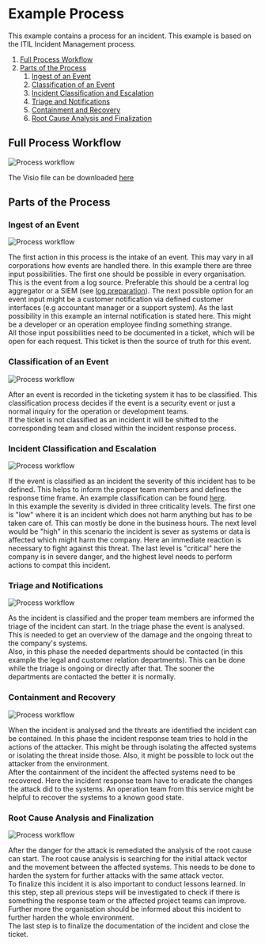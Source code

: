 # Example Process
This example contains a process for an incident. This example is based on the ITIL Incident Management process.

1. [Full Process Workflow](#full-process-workflow)
1. [Parts of the Process](#parts-of-the-process)
   1. [Ingest of an Event](#ingest-of-an-event)
   1. [Classification of an Event](#classification-of-an-event)
   1. [Incident Classification and Escalation](#incident-classification-and-escalation)
   1. [Triage and Notifications](#triage-and-notifications)
   1. [Containment and Recovery](#containment-and-recovery)
   1. [Root Cause Analysis and Finalization](#root-cause-analysis-and-finalization)

## Full Process Workflow
![Process workflow](pictures/processFlow.png)

The Visio file can be downloaded [here](visio/processFlow.vsdx)
## Parts of the Process

### Ingest of an Event

![Process workflow](pictures/input.png)

The first action in this process is the intake of an event. This may vary in all corporations how events are handled
there. In this example there are three input possibilities. The first one should be possible in every organisation.
This is the event from a log source. Preferable this should be a central log aggregator or a SIEM
(see [log preparation](../preparation/technical.md#log-preparation)). The next possible option for an event input might
be a customer notification via defined customer interfaces (e.g accountant manager or a support system). As the last
possibility in this example an internal notification is stated here. This might be a developer or an operation employee
finding something strange.  
All those input possibilities need to be documented in a ticket, which will be open for each request. This ticket is
then the source of truth for this event. 

### Classification of an Event

![Process workflow](pictures/eventClassification.png)

After an event is recorded in the ticketing system it has to be classified. This classification process decides if the
event is a security event or just a normal inquiry for the operation or development teams.  
If the ticket is not
classified as an incident it will be shifted to the corresponding team and closed within the incident response process.

### Incident Classification and Escalation

![Process workflow](pictures/incidentClassification.png)

If the event is classified as an incident the severity of this incident has to be defined. This helps to inform the
proper team members and defines the response time frame. An example classification can be found 
[here](incidentClassification.md).  
In this example the severity is divided in three criticality levels. The first one is "low" where it is an incident
which does not harm anything but has to be taken care of. This can mostly be done in the business hours. The next level
would be "high" in this scenario the incident is sever as systems or data is affected which might harm the company.
Here an immediate reaction is necessary to fight against this threat. The last level is "critical" here the company is
in severe danger, and the highest level needs to perform actions to compat this incident.

### Triage and Notifications

![Process workflow](pictures/triage.png)

As the incident is classified and the proper team members are informed the triage of the incident can start. In the
triage phase the event is analysed. This is needed to get an overview of the damage and the ongoing threat to the 
company's systems.  
Also, in this phase the needed departments should be contacted (in this example the legal and customer relation
departments). This can be done while the triage is ongoing or directly after that. The sooner the departments are
contacted the better it is normally.

### Containment and Recovery

![Process workflow](pictures/containment.png)

When the incident is analysed and the threats are identified the incident can be contained. In this phase the incident
response team tries to hold in the actions of the attacker. This might be through isolating the affected systems or 
isolating the threat inside those. Also, it might be possible to lock out the attacker from the environment.  
After the containment of the incident the affected systems need to be recovered. Here the incident response team have to
eradicate the changes the attack did to the systems. An operation team from this service might be helpful to recover the
systems to a known good state.

### Root Cause Analysis and Finalization

![Process workflow](pictures/finalization.png)

After the danger for the attack is remediated the analysis of the root cause can start. The root cause analysis is
searching for the initial attack vector and the movement between the affected systems. This needs to be done to harden
the system for further attacks with the same attack vector.  
To finalize this incident it is also important to conduct lessons learned. In this step, step all previous steps will be
investigated to check if there is something the response team or the affected project teams can improve. Further more
the organisation should be informed about this incident to further harden the whole environment.  
The last step is to finalize the documentation of the incident and close the ticket.